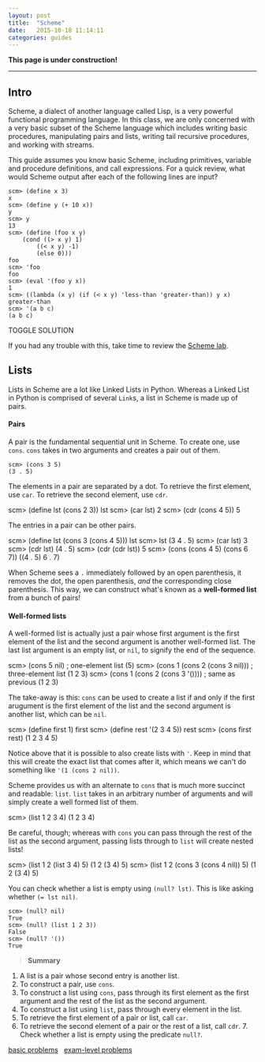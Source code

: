 ```yaml
---
layout: post
title:  "Scheme"
date:   2015-10-18 11:14:11
categories: guides
---
```


**This page is under construction!**

----
## Intro  
Scheme, a dialect of another language called Lisp, is a very powerful functional programming language. In this class, we are only concerned with a very basic subset of the Scheme language which includes writing basic procedures, manipulating pairs and lists, writing tail recursive procedures, and working with streams. 

This guide assumes you know basic Scheme, including primitives, variable and procedure definitions, and call expressions. For a quick review, what would Scheme output after each of the following lines are input? 

<pre><code>scm> (define x 3)  
<span class="solution">x</span>
scm> (define y (+ 10 x))  
<span class="solution">y</span>
scm> y
<span class="solution">13</span>
scm> (define (foo x y)  
    (cond ((> x y) 1)
        ((< x y) -1)
        (else 0)))
<span class="solution">foo</span>
scm> 'foo
<span class="solution">foo</span>
scm> (eval '(foo y x))
<span class="solution">1</span>
scm> ((lambda (x y) (if (< x y) 'less-than 'greater-than)) y x)
<span class="solution">greater-than</span>
scm> '(a b c)
<span class="solution">(a b c)</span></code></pre>

<a class="btn btn-default solution-toggle">TOGGLE SOLUTION</a>

If you had any trouble with this, take time to review the [Scheme lab](http://cs61a.org/lab/lab11/).

## Lists
Lists in Scheme are a lot like Linked Lists in Python. Whereas a Linked List in Python is comprised of several `Link`s, a list in Scheme is made up of pairs.

#### Pairs
A pair is the fundamental sequential unit in Scheme. To create one, use `cons`. `cons` takes in two arguments and creates a pair out of them.

    scm> (cons 3 5)
    (3 . 5)

The elements in a pair are separated by a dot. To retrieve the first element, use `car`. To retrieve the second element, use `cdr`.

  scm> (define lst (cons 2 3))
  lst
  scm> (car lst)
  2
  scm> (cdr (cons 4 5))
  5

The entries in a pair can be other pairs. 

  scm> (define lst (cons 3 (cons 4 5)))
  lst
  scm> lst
  (3 4 . 5)
  scm> (car lst)
  3
  scm> (cdr lst)
  (4 . 5)
  scm> (cdr (cdr lst))
  5
    scm> (cons (cons 4 5) (cons 6 7))
    ((4 . 5) 6 . 7)

When Scheme sees a `.` immediately followed by an open parenthesis, it removes the dot, the open parenthesis, *and* the corresponding close parenthesis. This way, we can construct what's known as a **well-formed list** from a bunch of pairs!  

#### Well-formed lists
A well-formed list is actually just a pair whose first argument is the first element of the list and the second argument is another well-formed list. The last list argument is an empty list, or `nil`, to signify the end of the sequence.

  scm> (cons 5 nil) ; one-element list
  (5)
  scm> (cons 1 (cons 2 (cons 3 nil))) ; three-element list
  (1 2 3)
  scm> (cons 1 (cons 2 (cons 3 '()))) ; same as previous
  (1 2 3)

The take-away is this: `cons` can be used to create a list if and only if the first arugument is the first element of the list and the second argument is another list, which can be `nil`.

  scm> (define first 1)
  first
  scm> (define rest '(2 3 4 5)) 
  rest
  scm> (cons first rest)
  (1 2 3 4 5)

Notice above that it is possible to also create lists with `'`. Keep in mind that this will create the exact list that comes after it, which means we can't do something like `'(1 (cons 2 nil))`.   

Scheme provides us with an alternate to `cons` that is much more succinct and readable: `list`. `list` takes in an arbitrary number of arguments and will simply create a well formed list of them.

  scm> (list 1 2 3 4)
  (1 2 3 4)

Be careful, though; whereas with `cons` you can pass through the rest of the list as the second argument, passing lists through to `list` will create nested lists!

  scm> (list 1 2 (list 3 4) 5)
  (1 2 (3 4) 5)
  scm> (list 1 2 (cons 3 (cons 4 nil)) 5)
  (1 2 (3 4) 5)

You can check whether a list is empty using `(null? lst)`. This is like asking whether `(= lst nil)`.

    scm> (null? nil)
    True
    scm> (null? (list 1 2 3))
    False
    scm> (null? '())
    True

>**Summary**  
1. A list is a pair whose second entry is another list.  
2. To construct a pair, use `cons`.  
3. To construct a list using `cons`, pass through its first element as the first argument and the rest of the list as the second argument.
4. To construct a list using `list`, pass through every element in the list.  
5. To retrieve the first element of a pair or list, call `car`.   
6. To retrieve the second element of a pair or the rest of a list, call `cdr`.  7. Check whether a list is empty using the predicate `null?`.

<a class="btn btn-default" href="/cs61a/practice-problems/scheme.html#lists">basic problems</a>&nbsp;&nbsp;
<a class="btn btn-default" href="/cs61a/practice-problems/final.html#scheme-lists">exam-level problems</a>